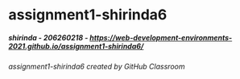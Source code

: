 # assignment1-shirinda6
##### shirinda - 206260218 - https://web-development-environments-2021.github.io/assignment1-shirinda6/
###### assignment1-shirinda6 created by GitHub Classroom

